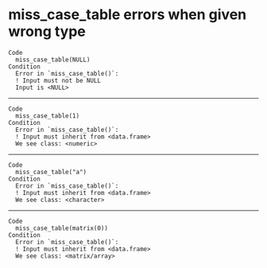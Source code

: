 # miss_case_table errors when given wrong type

    Code
      miss_case_table(NULL)
    Condition
      Error in `miss_case_table()`:
      ! Input must not be NULL
      Input is <NULL>

---

    Code
      miss_case_table(1)
    Condition
      Error in `miss_case_table()`:
      ! Input must inherit from <data.frame>
      We see class: <numeric>

---

    Code
      miss_case_table("a")
    Condition
      Error in `miss_case_table()`:
      ! Input must inherit from <data.frame>
      We see class: <character>

---

    Code
      miss_case_table(matrix(0))
    Condition
      Error in `miss_case_table()`:
      ! Input must inherit from <data.frame>
      We see class: <matrix/array>


